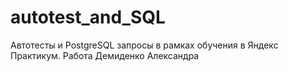 # autotest_and_SQL
Автотесты и PostgreSQL запросы в рамках обучения в Яндекс Практикум. Работа Демиденко Александра
